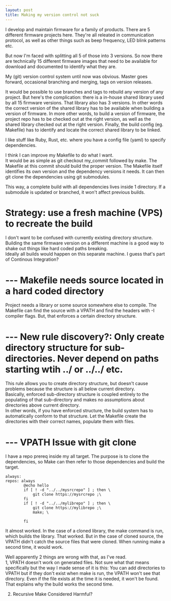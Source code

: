 ```yaml
---
layout: post
title: Making my version control not suck
---
```

I develop and maintain firmware for a family of products.
There are 5 different firmware projects here.
They're all releated in communication protocol, as well as other things
such as beep frequency, LED blink patterns etc.

But now I'm faced with splitting all 5 of those into 3 versions.
So now there are technically 15 different firmware images that need to be
available for download and documented to identify what they are.
  
My (git) version control system until now was obvious.  Master goes forward, occasional branching and merging, tags on version releases.
  
It would be possible to use branches and tags to rebuild any version of any project.  But here's the complication:  there is a in-house shared library used by all 15 firmware versions.  That library also has 3 versions.  In other words the correct version of the shared library has to be available when building a version of firmware.
  In more other words, to build a version of firmware, the project repo has to be checked out at the right version, as well as the shared library checked out at the right version.  Finally, the build config (eg. Makefile) has to identify and locate the correct shared library to be linked.
  
I like stuff like Ruby, Rust, etc. where you have a config file (yaml) to specify dependencies.  
  
I think I can improve my Makefile to do what I want.  
It would be as simple as git checkout my_commit followed by make.
The Makefile at this commit should build the proper version.  The Makefile itself identifies its own version and the dependency versions it needs.  It can then git clone the dependencies using git submodules.
  
This way, a complete build with all dependencies lives inside 1 directory.  If a submodule is updated or branched, it won't affect previous builds.
  
# Strategy:  use a fresh machine (VPS) to recreate the build
  
I don't want to be confused with currently existing directory structure.  Building the same firmware version on a different machine is a good way to shake out things like hard coded paths breaking.  
Ideally all builds would happen on this separate machine.  I guess that's part of Continous Integration?
  
# --- Makefile needs source located in a hard coded directory
  
Project needs a library or some source somewhere else to compile.
The Makefile can find the source with a VPATH and find the headers
with -I compiler flags.  But, that enforces a certain directory structure.

# --- New rule discovery?: Only create directory structure for sub-directories.  Never depend on paths starting wtih ../ or ../../ etc.
  
This rule allows you to create directory structure, but doesn't cause problems because the structure is all below current directory.  
Basically, enforced sub-directory structure is coupled entirely to
the populating of that sub-directory and makes no assumptions about directories above current directory.  
In other words, if you have enforced structure, the build system has to automatically conform to that structure.  Let the Makefile create the directories with their correct names, populate them with files.
  
# --- VPATH Issue with git clone
  
I have a repo prereq inside my all target.
The purpose is to clone the dependencies,
so Make can then refer to those dependencies and build the target.

```
always: 
repos: always
        @echo hello
        if [ ! -d "../../mysrcrepo" ] ; then \
            git clone https://mysrcrepo ;\
        fi 
        if [ ! -d "../../mylibrepo" ] ; then \
            git clone https://mylibrepo ;\
            make; \

        fi 
```
  
It almost worked.
  In the case of a cloned library, the make command is run, which builds the library.  That worked.
  But in the case of cloned source, the VPATH didn't catch the source files that were cloned.  When running make a second time, it would work.
  
Well apparently 2 things are wrong with that, as I've read.  
1, VPATH doesn't work on generated files.  Not sure what that means specifically but the way I made sense of it is this:  You can add directories to VPATH but if they don't exist when make is run, the VPATH won't see that directory.  Even if the file exists at the time it is needed, it won't be found.  That explains why the build works the second time. 
  
2.  Recursive Make Considered Harmful?
